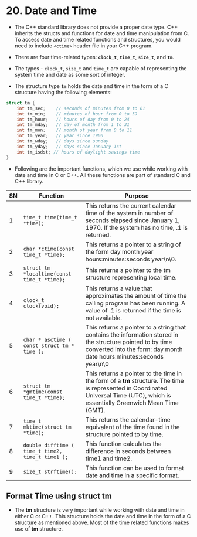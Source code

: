 # 20. Date and Time

- The C++ standard library does not provide a proper date type. C++ inherits the structs and functions for date and time manipulation from C. To access date and time related functions and structures, you would need to include `<ctime>` header file in your C++ program.

- There are four time-related types: **`clock_t`**, **`time_t`**, **`size_t`**, and **`tm`**. 
- The types - `clock_t`, `size_t` and `time_t` are capable of representing the system time and date as some sort of integer.

- The structure type **`tm`** holds the date and time in the form of a C structure having the following elements:
```cpp
struct tm {
	int tm_sec;    // seconds of minutes from 0 to 61
	int tm_min;    // minutes of hour from 0 to 59
	int tm_hour;   // hours of day from 0 to 24
	int tm_mday;   // day of month from 1 to 31
	int tm_mon;    // month of year from 0 to 11
	int tm_year;   // year since 1900
	int tm_wday;   // days since sunday
	int tm_yday;   // days since January 1st
	int tm_isdst; // hours of daylight savings time
}
```

- Following are the important functions, which we use while working with date and time in C or C++. All these functions are part of standard C and C++ library.

| SN  | Function                                          | Purpose                                                                                                                                                                            |
| --- | ------------------------------------------------- | ---------------------------------------------------------------------------------------------------------------------------------------------------------------------------------- |
| 1   | `time_t time(time_t *time);`                      | This returns the current calendar time of the system in number of seconds elapsed since January 1, 1970. If the system has no time, .1 is returned.                                |
| 2   | `char *ctime(const time_t *time);`                | This returns a pointer to a string of the form day month year hours:minutes:seconds year\n\0.                                                                                      |
| 3   | `struct tm *localtime(const time_t *time);`       | This returns a pointer to the tm structure representing local time.                                                                                                                |
| 4   | `clock_t clock(void);`                            | This returns a value that approximates the amount of time the calling program has been running. A value of .1 is returned if the time is not available.                            |
| 5   | `char * asctime ( const struct tm * time );`      | This returns a pointer to a string that contains the information stored in the structure pointed to by time converted into the form: day month date hours:minutes:seconds year\n\0 |
| 6   | `struct tm *gmtime(const time_t *time);`          | This returns a pointer to the time in the form of a **tm** structure. The time is represented in Coordinated Universal Time (UTC), which is essentially Greenwich Mean Time (GMT). |
| 7   | `time_t mktime(struct tm *time);`                 | This returns the calendar-time equivalent of the time found in the structure pointed to by time.                                                                                   |
| 8   | `double difftime ( time_t time2, time_t time1 );` | This function calculates the difference in seconds between time1 and time2.                                                                                                        |
| 9   | `size_t strftime();`                              | This function can be used to format date and time in a specific format.                                                                                                            |
## Format Time using struct tm

- The **tm** structure is very important while working with date and time in either C or C++. This structure holds the date and time in the form of a C structure as mentioned above. Most of the time related functions makes use of **tm** structure.